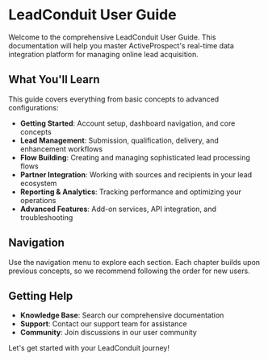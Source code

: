 # LeadConduit User Guide

Welcome to the comprehensive LeadConduit User Guide. This documentation will help you master ActiveProspect's real-time data integration platform for managing online lead acquisition.

## What You'll Learn

This guide covers everything from basic concepts to advanced configurations:

- **Getting Started**: Account setup, dashboard navigation, and core concepts
- **Lead Management**: Submission, qualification, delivery, and enhancement workflows
- **Flow Building**: Creating and managing sophisticated lead processing flows
- **Partner Integration**: Working with sources and recipients in your lead ecosystem
- **Reporting & Analytics**: Tracking performance and optimizing your operations
- **Advanced Features**: Add-on services, API integration, and troubleshooting

## Navigation

Use the navigation menu to explore each section. Each chapter builds upon previous concepts, so we recommend following the order for new users.

## Getting Help

- **Knowledge Base**: Search our comprehensive documentation
- **Support**: Contact our support team for assistance
- **Community**: Join discussions in our user community

Let's get started with your LeadConduit journey!